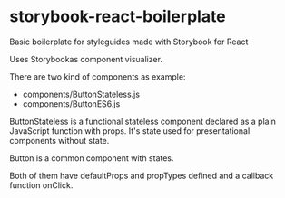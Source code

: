 # storybook-react-boilerplate
Basic boilerplate for styleguides made with Storybook for React

Uses Storybookas component visualizer.

There are two kind of components as example:
 * components/ButtonStateless.js 
 * components/ButtonES6.js 

 ButtonStateless is a functional stateless component declared as a plain JavaScript function with props. It's state used for presentational components without state. 

 Button is a common component with states.

 Both of them have defaultProps and propTypes defined and a callback function onClick.


